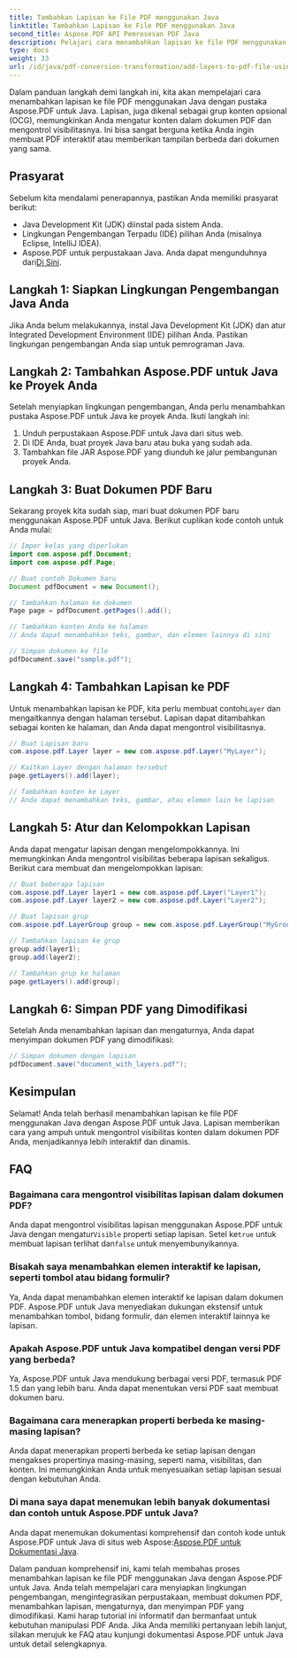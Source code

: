 ```yaml
---
title: Tambahkan Lapisan ke File PDF menggunakan Java
linktitle: Tambahkan Lapisan ke File PDF menggunakan Java
second_title: Aspose.PDF API Pemrosesan PDF Java
description: Pelajari cara menambahkan lapisan ke file PDF menggunakan Java dengan Aspose.PDF untuk Java. Panduan langkah demi langkah ini mencakup kode sumber dan mencakup manipulasi PDF dengan mudah.
type: docs
weight: 33
url: /id/java/pdf-conversion-transformation/add-layers-to-pdf-file-using-java/
---
```

Dalam panduan langkah demi langkah ini, kita akan mempelajari cara menambahkan lapisan ke file PDF menggunakan Java dengan pustaka Aspose.PDF untuk Java. Lapisan, juga dikenal sebagai grup konten opsional (OCG), memungkinkan Anda mengatur konten dalam dokumen PDF dan mengontrol visibilitasnya. Ini bisa sangat berguna ketika Anda ingin membuat PDF interaktif atau memberikan tampilan berbeda dari dokumen yang sama.

## Prasyarat
Sebelum kita mendalami penerapannya, pastikan Anda memiliki prasyarat berikut:

- Java Development Kit (JDK) diinstal pada sistem Anda.
- Lingkungan Pengembangan Terpadu (IDE) pilihan Anda (misalnya Eclipse, IntelliJ IDEA).
-  Aspose.PDF untuk perpustakaan Java. Anda dapat mengunduhnya dari[Di Sini](https://releases.aspose.com/pdf/java/).

## Langkah 1: Siapkan Lingkungan Pengembangan Java Anda
Jika Anda belum melakukannya, instal Java Development Kit (JDK) dan atur Integrated Development Environment (IDE) pilihan Anda. Pastikan lingkungan pengembangan Anda siap untuk pemrograman Java.

## Langkah 2: Tambahkan Aspose.PDF untuk Java ke Proyek Anda
Setelah menyiapkan lingkungan pengembangan, Anda perlu menambahkan pustaka Aspose.PDF untuk Java ke proyek Anda. Ikuti langkah ini:

1. Unduh perpustakaan Aspose.PDF untuk Java dari situs web.
2. Di IDE Anda, buat proyek Java baru atau buka yang sudah ada.
3. Tambahkan file JAR Aspose.PDF yang diunduh ke jalur pembangunan proyek Anda.

## Langkah 3: Buat Dokumen PDF Baru
Sekarang proyek kita sudah siap, mari buat dokumen PDF baru menggunakan Aspose.PDF untuk Java. Berikut cuplikan kode contoh untuk Anda mulai:

```java
// Impor kelas yang diperlukan
import com.aspose.pdf.Document;
import com.aspose.pdf.Page;

// Buat contoh Dokumen baru
Document pdfDocument = new Document();

// Tambahkan halaman ke dokumen
Page page = pdfDocument.getPages().add();

// Tambahkan konten Anda ke halaman
// Anda dapat menambahkan teks, gambar, dan elemen lainnya di sini

// Simpan dokumen ke file
pdfDocument.save("sample.pdf");
```

## Langkah 4: Tambahkan Lapisan ke PDF
 Untuk menambahkan lapisan ke PDF, kita perlu membuat contoh`Layer` dan mengaitkannya dengan halaman tersebut. Lapisan dapat ditambahkan sebagai konten ke halaman, dan Anda dapat mengontrol visibilitasnya.

```java
// Buat Lapisan baru
com.aspose.pdf.Layer layer = new com.aspose.pdf.Layer("MyLayer");

// Kaitkan Layer dengan halaman tersebut
page.getLayers().add(layer);

// Tambahkan konten ke Layer
// Anda dapat menambahkan teks, gambar, atau elemen lain ke lapisan
```

## Langkah 5: Atur dan Kelompokkan Lapisan
Anda dapat mengatur lapisan dengan mengelompokkannya. Ini memungkinkan Anda mengontrol visibilitas beberapa lapisan sekaligus. Berikut cara membuat dan mengelompokkan lapisan:

```java
// Buat beberapa lapisan
com.aspose.pdf.Layer layer1 = new com.aspose.pdf.Layer("Layer1");
com.aspose.pdf.Layer layer2 = new com.aspose.pdf.Layer("Layer2");

// Buat lapisan grup
com.aspose.pdf.LayerGroup group = new com.aspose.pdf.LayerGroup("MyGroup");

// Tambahkan lapisan ke grup
group.add(layer1);
group.add(layer2);

// Tambahkan grup ke halaman
page.getLayers().add(group);
```

## Langkah 6: Simpan PDF yang Dimodifikasi
Setelah Anda menambahkan lapisan dan mengaturnya, Anda dapat menyimpan dokumen PDF yang dimodifikasi:

```java
// Simpan dokumen dengan lapisan
pdfDocument.save("document_with_layers.pdf");
```

## Kesimpulan
Selamat! Anda telah berhasil menambahkan lapisan ke file PDF menggunakan Java dengan Aspose.PDF untuk Java. Lapisan memberikan cara yang ampuh untuk mengontrol visibilitas konten dalam dokumen PDF Anda, menjadikannya lebih interaktif dan dinamis.

## FAQ

### Bagaimana cara mengontrol visibilitas lapisan dalam dokumen PDF?
 Anda dapat mengontrol visibilitas lapisan menggunakan Aspose.PDF untuk Java dengan mengatur`Visible` properti setiap lapisan. Setel ke`true` untuk membuat lapisan terlihat dan`false` untuk menyembunyikannya.

### Bisakah saya menambahkan elemen interaktif ke lapisan, seperti tombol atau bidang formulir?
Ya, Anda dapat menambahkan elemen interaktif ke lapisan dalam dokumen PDF. Aspose.PDF untuk Java menyediakan dukungan ekstensif untuk menambahkan tombol, bidang formulir, dan elemen interaktif lainnya ke lapisan.

### Apakah Aspose.PDF untuk Java kompatibel dengan versi PDF yang berbeda?
Ya, Aspose.PDF untuk Java mendukung berbagai versi PDF, termasuk PDF 1.5 dan yang lebih baru. Anda dapat menentukan versi PDF saat membuat dokumen baru.

### Bagaimana cara menerapkan properti berbeda ke masing-masing lapisan?
Anda dapat menerapkan properti berbeda ke setiap lapisan dengan mengakses propertinya masing-masing, seperti nama, visibilitas, dan konten. Ini memungkinkan Anda untuk menyesuaikan setiap lapisan sesuai dengan kebutuhan Anda.

### Di mana saya dapat menemukan lebih banyak dokumentasi dan contoh untuk Aspose.PDF untuk Java?
 Anda dapat menemukan dokumentasi komprehensif dan contoh kode untuk Aspose.PDF untuk Java di situs web Aspose:[Aspose.PDF untuk Dokumentasi Java](https://reference.aspose.com/pdf/java/).


Dalam panduan komprehensif ini, kami telah membahas proses menambahkan lapisan ke file PDF menggunakan Java dengan Aspose.PDF untuk Java. Anda telah mempelajari cara menyiapkan lingkungan pengembangan, mengintegrasikan perpustakaan, membuat dokumen PDF, menambahkan lapisan, mengaturnya, dan menyimpan PDF yang dimodifikasi. Kami harap tutorial ini informatif dan bermanfaat untuk kebutuhan manipulasi PDF Anda. Jika Anda memiliki pertanyaan lebih lanjut, silakan merujuk ke FAQ atau kunjungi dokumentasi Aspose.PDF untuk Java untuk detail selengkapnya.
